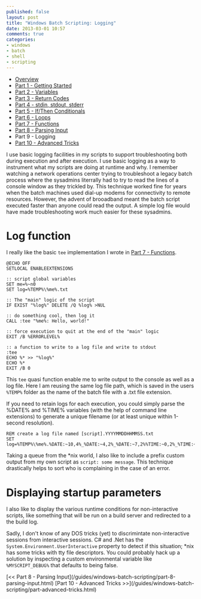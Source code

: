 ```yaml
---
published: false
layout: post
title: "Windows Batch Scripting: Logging"
date: 2013-03-01 10:57
comments: true
categories: 
- windows
- batch
- shell
- scripting
---
```


* [Overview](/guides/windows-batch-scripting/index.html)
* [Part 1 - Getting Started](/guides/windows-batch-scripting/part-1-getting-started.html)
* [Part 2 - Variables](/guides/windows-batch-scripting/part-2-variables.html)
* [Part 3 - Return Codes](/guides/windows-batch-scripting/part-3-return-codes.html)
* [Part 4 - stdin, stdout, stderr](/guides/windows-batch-scripting/part-4-stdin-stdout-stderr.html)
* [Part 5 - If/Then Conditionals](/guides/windows-batch-scripting/part-5-if-then-conditionals.html)
* [Part 6 - Loops](/guides/windows-batch-scripting/part-6-loops.html)
* [Part 7 - Functions](/guides/windows-batch-scripting/part-7-functions.html)
* [Part 8 - Parsing Input](/guides/windows-batch-scripting/part-8-parsing-input.html)
* Part 9 - Logging
* [Part 10 - Advanced Tricks](/guides/windows-batch-scripting/part-advanced-tricks.html)


I use basic logging facilities in my scripts to support troubleshooting both during execution and after execution.  I use basic logging as a way to instrument what my scripts are doing at runtime and why.  I remember watching a network operations center trying to troubleshoot a legacy batch process
where the sysadmins literrally had to try to read the lines of a console window as they trickled by.  This technique worked fine for years when the 
batch machines used dial-up modems for connectivity to remote resources.  However, the advent of brooadband meant the batch script executed faster than
anyone could read the output.  A simple log file would have made troubleshooting work much easier for these sysadmins.


# Log function

I really like the basic `tee` implementation I wrote in [Part 7 - Functions](/blog/2012/03/08/fundamentals-of-windows-shell-scripting-part-7-functions/).


    @ECHO OFF
    SETLOCAL ENABLEEXTENSIONS

    :: script global variables
    SET me=%~n0
    SET log=%TEMP%\%me%.txt

    :: The "main" logic of the script
    IF EXIST "%log%" DELETE /Q %log% >NUL

    :: do something cool, then log it
    CALL :tee "%me%: Hello, world!"

    :: force execution to quit at the end of the "main" logic
    EXIT /B %ERRORLEVEL%

    :: a function to write to a log file and write to stdout
    :tee
    ECHO %* >> "%log%"
    ECHO %*
    EXIT /B 0

This `tee` quasi function enable me to write output to the console as well as a log file.  Here I am reusing the same log file path, which is saved in the users `%TEMP%` folder as the name of the batch file with a .txt file extension.

If you need to retain logs for each execution, you could simply parse the %DATE% and %TIME% variables (with the help of command line extensions)
to generate a unique filename (or at least unique within 1-second resolution).

    REM create a log file named [script].YYYYMMDDHHMMSS.txt
    SET log=%TEMP%\%me%.%DATE:~10,4%_%DATE:~4,2%_%DATE:~7,2%%TIME:~0,2%_%TIME:~3,2%_%TIME:~6,2%.txt

Taking a queue from the *nix world, I also like to include a prefix custom output from my own script as `script: some message`.
This technique drastically helps to sort who is complaining in the case of an error.


# Displaying startup parameters

I also like to display the various runtime conditions for non-interactive scripts, like something that will be run on a build server and redirected to a
the build log.

Sadly, I don't know of any DOS tricks (yet) to discrimintate non-interactive sessions from interactive sessions.  C# and .Net has the `System.Environment.UserInteractive` property to detect if this situation; *nix has some tricks with tty file descriptors.  You could probably hack up a solution 
by inspecting a custom environmental variable like `%MYSCRIPT_DEBUG%` that defaults to being false.


<span class="basic-alignment left">
[<< Part 8 - Parsing Input](/guides/windows-batch-scripting/part-8-parsing-input.html)
</span>
<span class="basic-alignment right">
[Part 10 - Advanced Tricks >>](/guides/windows-batch-scripting/part-advanced-tricks.html)
</span>

